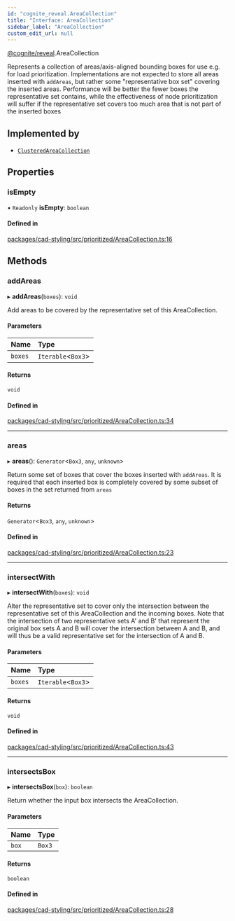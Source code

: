 ```yaml
---
id: "cognite_reveal.AreaCollection"
title: "Interface: AreaCollection"
sidebar_label: "AreaCollection"
custom_edit_url: null
---
```


[@cognite/reveal](../modules/cognite_reveal.md).AreaCollection

Represents a collection of areas/axis-aligned
bounding boxes for use e.g. for load prioritization. Implementations
are not expected to store all areas inserted with `addAreas`,
but rather some "representative box set" covering the inserted areas.
Performance will be better the fewer boxes the representative set contains,
while the effectiveness of node prioritization will suffer if the
representative set covers too much area that is not part
of the inserted boxes

## Implemented by

- [`ClusteredAreaCollection`](../classes/cognite_reveal.ClusteredAreaCollection.md)

## Properties

### isEmpty

• `Readonly` **isEmpty**: `boolean`

#### Defined in

[packages/cad-styling/src/prioritized/AreaCollection.ts:16](https://github.com/cognitedata/reveal/blob/716e7443e/viewer/packages/cad-styling/src/prioritized/AreaCollection.ts#L16)

## Methods

### addAreas

▸ **addAreas**(`boxes`): `void`

Add areas to be covered by the representative set of this
AreaCollection.

#### Parameters

| Name | Type |
| :------ | :------ |
| `boxes` | `Iterable`<`Box3`\> |

#### Returns

`void`

#### Defined in

[packages/cad-styling/src/prioritized/AreaCollection.ts:34](https://github.com/cognitedata/reveal/blob/716e7443e/viewer/packages/cad-styling/src/prioritized/AreaCollection.ts#L34)

___

### areas

▸ **areas**(): `Generator`<`Box3`, `any`, `unknown`\>

Return some set of boxes that cover the boxes inserted with `addAreas`.
It is required that each inserted box is completely covered by some
subset of boxes in the set returned from `areas`

#### Returns

`Generator`<`Box3`, `any`, `unknown`\>

#### Defined in

[packages/cad-styling/src/prioritized/AreaCollection.ts:23](https://github.com/cognitedata/reveal/blob/716e7443e/viewer/packages/cad-styling/src/prioritized/AreaCollection.ts#L23)

___

### intersectWith

▸ **intersectWith**(`boxes`): `void`

Alter the representative set to cover only the intersection between the
representative set of this AreaCollection and the incoming boxes.
Note that the intersection of two representative sets A' and B' that
represent the original box sets A and B will cover the intersection between
A and B, and will thus be a valid representative set for the intersection of A and B.

#### Parameters

| Name | Type |
| :------ | :------ |
| `boxes` | `Iterable`<`Box3`\> |

#### Returns

`void`

#### Defined in

[packages/cad-styling/src/prioritized/AreaCollection.ts:43](https://github.com/cognitedata/reveal/blob/716e7443e/viewer/packages/cad-styling/src/prioritized/AreaCollection.ts#L43)

___

### intersectsBox

▸ **intersectsBox**(`box`): `boolean`

Return whether the input box intersects the AreaCollection.

#### Parameters

| Name | Type |
| :------ | :------ |
| `box` | `Box3` |

#### Returns

`boolean`

#### Defined in

[packages/cad-styling/src/prioritized/AreaCollection.ts:28](https://github.com/cognitedata/reveal/blob/716e7443e/viewer/packages/cad-styling/src/prioritized/AreaCollection.ts#L28)
